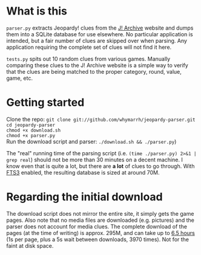 # What is this

`parser.py` extracts Jeopardy! clues from the [J! Archive][1] website and dumps them into a SQLite database for use elsewhere. No particular application is intended, but a fair number of clues are skipped over when parsing. Any application requiring the complete set of clues will not find it here.

`tests.py` spits out 10 random clues from various games. Manually comparing these clues to the J! Archive website is a simple way to verify that the clues are being matched to the proper category, round, value, game, etc.

# Getting started

Clone the repo: `git clone git://github.com/whymarrh/jeopardy-parser.git`  
`cd jeopardy-parser`  
`chmod +x download.sh`  
`chmod +x parser.py`  
Run the download script and parser: `./download.sh && ./parser.py`)  

The "real" running time of the parsing script (i.e. `(time ./parser.py) 2>&1 | grep real`) should not be more than 30 minutes on a decent machine. I know even that is quite a lot, but there are **a lot** of clues to go through. With [FTS3][2] enabled, the resulting database is sized at around 70M.

# Regarding the initial download

The download script does not mirror the entire site, it simply gets the game pages. Also note that no media files are downloaded (e.g. pictures) and the parser does not account for media clues. The complete download of the pages (at the time of writing) is approx. 295M, and can take up to [6.5 hours][3] (1s per page, plus a 5s wait between downloads, 3970 times). Not for the faint at disk space.

  [1]: http://j-archive.com/
  [2]: http://www.sqlite.org/fts3.html
  [3]:http://www.wolframalpha.com/input/?i=%281s+%2B+5s%29+*+3970